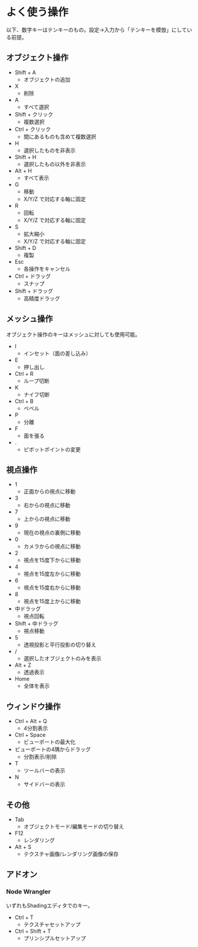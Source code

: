 # よく使う操作

以下、数字キーはテンキーのもの。設定→入力から「テンキーを模倣」にしている前提。


## オブジェクト操作

- Shift + A
    - オブジェクトの追加
- X
    - 削除
- A
    - すべて選択
- Shift + クリック
    - 複数選択
- Ctrl + クリック
    - 間にあるものも含めて複数選択
- H
    - 選択したものを非表示
- Shift + H
    - 選択したもの以外を非表示
- Alt + H
    - すべて表示
- G
    - 移動
    - X/Y/Z で対応する軸に固定
- R
    - 回転
    - X/Y/Z で対応する軸に固定
- S
    - 拡大縮小
    - X/Y/Z で対応する軸に固定
- Shift + D
    - 複製
- Esc
    - 各操作をキャンセル
- Ctrl + ドラッグ
    - スナップ
- Shift + ドラッグ
    - 高精度ドラッグ


## メッシュ操作

オブジェクト操作のキーはメッシュに対しても使用可能。

- I
    - インセット（面の差し込み）
- E
    - 押し出し
- Ctrl + R
    - ループ切断
- K
    - ナイフ切断
- Ctrl + B
    - ベベル
- P
    - 分離
- F
    - 面を張る
- .
    - ピボットポイントの変更


## 視点操作

- 1
    - 正面からの視点に移動
- 3
    - 右からの視点に移動
- 7
    - 上からの視点に移動
- 9
    - 現在の視点の裏側に移動
- 0
    - カメラからの視点に移動
- 2
    - 視点を15度下からに移動
- 4
    - 視点を15度左からに移動
- 6
    - 視点を15度右からに移動
- 8
    - 視点を15度上からに移動
- 中ドラッグ
    - 視点回転
- Shift + 中ドラッグ
    - 視点移動
- 5
    - 透視投影と平行投影の切り替え
- /
    - 選択したオブジェクトのみを表示
- Alt + Z
    - 透過表示
- Home
    - 全体を表示


## ウィンドウ操作

- Ctrl + Alt + Q
    - 4分割表示
- Ctrl + Space
    - ビューポートの最大化
- ビューポートの4隅からドラッグ
    - 分割表示/削除
- T
    - ツールバーの表示
- N
    - サイドバーの表示


## その他

- Tab
    - オブジェクトモード/編集モードの切り替え
- F12
    - レンダリング
- Alt + S
    - テクスチャ画像/レンダリング画像の保存


## アドオン

### Node Wrangler

いずれもShadingエディタでのキー。

- Ctrl + T
    - テクスチャセットアップ
- Ctrl + Shift + T
    - プリンシプルセットアップ
